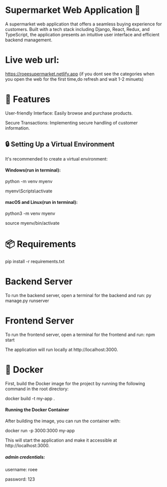 # Supermarket Web Application 🛒

A supermarket web application that offers a seamless buying experience for customers. Built with a  tech stack including Django, React, Redux, and TypeScript, the application presents an intuitive user interface and efficient backend management.

# Live web url:
 https://roeesupermarket.netlify.app
(if you dont see the categories when you open the web for the first time,do refresh and wait 1-2 minuets)

# 🚀 Features
User-friendly Interface: Easily browse and purchase products.

Secure Transactions: Implementing secure handling of customer information.


## 🔒 Setting Up a Virtual Environment
It's recommended to create a virtual environment:

#### Windows(run in terminal):
python -m venv myenv

myenv\Scripts\activate


#### macOS and Linux(run in terminal):
python3 -m venv myenv

source myenv/bin/activate

# 📦 Requirements
 pip install -r requirements.txt

# Backend Server
To run the backend server, open a terminal for the backend and run:
py manage.py runserver
 
# Frontend Server
To run the frontend server, open a terminal for the frontend and run:
npm start

The application will run locally at http://localhost:3000.


# 🐳 Docker 
First, build the Docker image for the project by running the following command in the root directory:

docker build -t my-app .

#### Running the Docker Container
After building the image, you can run the container with:

docker run -p 3000:3000 my-app

This will start the application and make it accessible at http://localhost:3000.

##### admin credentials:

username: roee

password: 123

